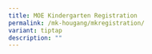 ```yaml
---
title: MOE Kindergarten Registration
permalink: /mk-hougang/mkregistration/
variant: tiptap
description: ""
---
```

